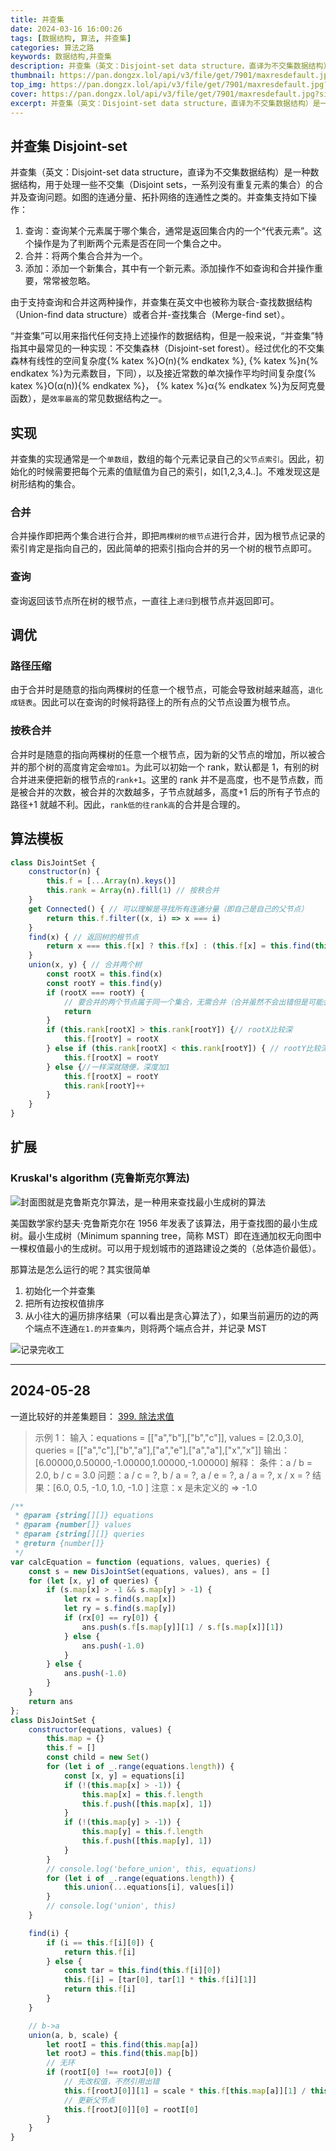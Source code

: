 ```yaml
---
title: 并查集
date: 2024-03-16 16:00:26
tags: [数据结构, 算法, 并查集]
categories: 算法之路
keywords: 数据结构,并查集
description: 并查集（英文：Disjoint-set data structure，直译为不交集数据结构）是一种数据结构，用于处理一些不交集（Disjoint sets，一系列没有重复元素的集合）的合并及查询问题。
thumbnail: https://pan.dongzx.lol/api/v3/file/get/7901/maxresdefault.jpg?sign=jD-MaRD8AXFDdmGEwy4aWEap9NRY7Nnz7gfJczWjyaI%3D%3A0
top_img: https://pan.dongzx.lol/api/v3/file/get/7901/maxresdefault.jpg?sign=jD-MaRD8AXFDdmGEwy4aWEap9NRY7Nnz7gfJczWjyaI%3D%3A0
cover: https://pan.dongzx.lol/api/v3/file/get/7901/maxresdefault.jpg?sign=jD-MaRD8AXFDdmGEwy4aWEap9NRY7Nnz7gfJczWjyaI%3D%3A0
excerpt: 并查集（英文：Disjoint-set data structure，直译为不交集数据结构）是一种数据结构，用于处理一些不交集（Disjoint sets，一系列没有重复元素的集合）的合并及查询问题。
---
```


## 并查集 Disjoint-set

并查集（英文：Disjoint-set data structure，直译为不交集数据结构）是一种数据结构，用于处理一些不交集（Disjoint sets，一系列没有重复元素的集合）的合并及查询问题。如图的连通分量、拓扑网络的连通性之类的。并查集支持如下操作：

1. 查询：查询某个元素属于哪个集合，通常是返回集合内的一个“代表元素”。这个操作是为了判断两个元素是否在同一个集合之中。
2. 合并：将两个集合合并为一个。
3. 添加：添加一个新集合，其中有一个新元素。添加操作不如查询和合并操作重要，常常被忽略。

由于支持查询和合并这两种操作，并查集在英文中也被称为联合-查找数据结构（Union-find data structure）或者合并-查找集合（Merge-find set）。

“并查集”可以用来指代任何支持上述操作的数据结构，但是一般来说，“并查集”特指其中最常见的一种实现：不交集森林（Disjoint-set forest）。经过优化的不交集森林有线性的空间复杂度{% katex %}O(n){% endkatex %}, {% katex %}n{% endkatex %}为元素数目，下同），以及接近常数的单次操作平均时间复杂度{% katex %}O(α(n)){% endkatex %}， {% katex %}α{% endkatex %}为反阿克曼函数），是`效率最高`的常见数据结构之一。

## 实现

并查集的实现通常是一个`单数组`，数组的每个元素记录自己的`父节点索引`。因此，初始化的时候需要把每个元素的值赋值为自己的索引，如[1,2,3,4..]。不难发现这是树形结构的集合。

### 合并

合并操作即把两个集合进行合并，即把`两棵树的根节点`进行合并，因为根节点记录的索引肯定是指向自己的，因此简单的把索引指向合并的另一个树的根节点即可。

### 查询

查询返回该节点所在树的根节点，一直往上`递归`到根节点并返回即可。

## 调优

### 路径压缩

由于合并时是随意的指向两棵树的任意一个根节点，可能会导致树越来越高，`退化成链表`。因此可以在查询的时候将路径上的所有点的父节点设置为根节点。

### 按秩合并

合并时是随意的指向两棵树的任意一个根节点，因为新的父节点的增加，所以被合并的那个树的高度肯定会`增加1`。为此可以初始一个 rank，默认都是 1，有别的树合并进来便把新的根节点的`rank+1`。这里的 rank 并不是高度，也不是节点数，而是被合并的次数，被合并的次数越多，子节点就越多，高度+1 后的所有子节点的路径+1 就越不利。因此，`rank低的往rank高`的合并是合理的。

## 算法模板

```JavaScript
class DisJointSet {
    constructor(n) {
        this.f = [...Array(n).keys()]
        this.rank = Array(n).fill(1) // 按秩合并
    }
    get Connected() { // 可以理解是寻找所有连通分量（即自己是自己的父节点）
        return this.f.filter((x, i) => x === i)
    }
    find(x) { // 返回树的根节点
        return x === this.f[x] ? this.f[x] : (this.f[x] = this.find(this.f[x])) // this.f[x] = this.find(this.f[x])路径压缩
    }
    union(x, y) { // 合并两个树
        const rootX = this.find(x)
        const rootY = this.find(y)
        if (rootX === rootY) {
            // 要合并的两个节点属于同一个集合，无需合并（合并虽然不会出错但是可能会影响秩的准确性）
            return
        }
        if (this.rank[rootX] > this.rank[rootY]) {// rootX比较深
            this.f[rootY] = rootX
        } else if (this.rank[rootX] < this.rank[rootY]) { // rootY比较深
            this.f[rootX] = rootY
        } else {//一样深就随便，深度加1
            this.f[rootX] = rootY
            this.rank[rootY]++
        }
    }
}
```

## 扩展

### Kruskal's algorithm (克鲁斯克尔算法)

![封面图就是克鲁斯克尔算法，是一种用来查找最小生成树的算法](https://pan.dongzx.lol/api/v3/file/get/7901/maxresdefault.jpg?sign=jD-MaRD8AXFDdmGEwy4aWEap9NRY7Nnz7gfJczWjyaI%3D%3A0)

美国数学家约瑟夫·克鲁斯克尔在 1956 年发表了该算法，用于查找图的最小生成树。最小生成树（Minimum spanning tree，简称 MST）即在连通加权无向图中一棵权值最小的生成树。可以用于规划城市的道路建设之类的（总体造价最低）。

那算法是怎么运行的呢？其实很简单

1. 初始化一个并查集
2. 把所有边按权值排序
3. 从小往大的遍历排序结果（可以看出是贪心算法了），如果当前遍历的边的两个端点不连通`在1.的并查集内`，则将两个端点合并，并记录 MST

![记录完收工](https://pan.dongzx.lol/api/v3/file/get/7732/IMG_2072.JPEG?sign=mjJEmWlSTkyL2xJk6exPF-Qoa76GUdBfobDbDxJ8zLs%3D%3A0)

-----

## 2024-05-28

一道比较好的并差集题目：
[399. 除法求值](https://leetcode.cn/problems/evaluate-division/description/)
> 示例 1：
> 输入：equations = [["a","b"],["b","c"]], values = [2.0,3.0], queries = [["a","c"],["b","a"],["a","e"],["a","a"],["x","x"]]
> 输出：[6.00000,0.50000,-1.00000,1.00000,-1.00000]
> 解释：
> 条件：a / b = 2.0, b / c = 3.0
> 问题：a / c = ?, b / a = ?, a / e = ?, a / a = ?, x / x = ?
> 结果：[6.0, 0.5, -1.0, 1.0, -1.0 ]
> 注意：x 是未定义的 => -1.0
>

```javascript
/**
 * @param {string[][]} equations
 * @param {number[]} values
 * @param {string[][]} queries
 * @return {number[]}
 */
var calcEquation = function (equations, values, queries) {
    const s = new DisJointSet(equations, values), ans = []
    for (let [x, y] of queries) {
        if (s.map[x] > -1 && s.map[y] > -1) {
            let rx = s.find(s.map[x])
            let ry = s.find(s.map[y])
            if (rx[0] == ry[0]) {
                ans.push(s.f[s.map[y]][1] / s.f[s.map[x]][1])
            } else {
                ans.push(-1.0)
            }
        } else {
            ans.push(-1.0)
        }
    }
    return ans
};
class DisJointSet {
    constructor(equations, values) {
        this.map = {}
        this.f = []
        const child = new Set()
        for (let i of _.range(equations.length)) {
            const [x, y] = equations[i]
            if (!(this.map[x] > -1)) {
                this.map[x] = this.f.length
                this.f.push([this.map[x], 1])
            }
            if (!(this.map[y] > -1)) {
                this.map[y] = this.f.length
                this.f.push([this.map[y], 1])
            }
        }
        // console.log('before_union', this, equations)
        for (let i of _.range(equations.length)) {
            this.union(...equations[i], values[i])
        }
        // console.log('union', this)
    }

    find(i) {
        if (i == this.f[i][0]) {
            return this.f[i]
        } else {
            const tar = this.find(this.f[i][0])
            this.f[i] = [tar[0], tar[1] * this.f[i][1]]
            return this.f[i]
        }
    }

    // b->a
    union(a, b, scale) {
        let rootI = this.find(this.map[a])
        let rootJ = this.find(this.map[b])
        // 无环
        if (rootI[0] !== rootJ[0]) {
            // 先改权值，不然引用出错
            this.f[rootJ[0]][1] = scale * this.f[this.map[a]][1] / this.f[this.map[b]][1] // 这里的可以直接运算的原因是做了路径压缩
            // 更新父节点
            this.f[rootJ[0]][0] = rootI[0]
        }
    }
}
```

